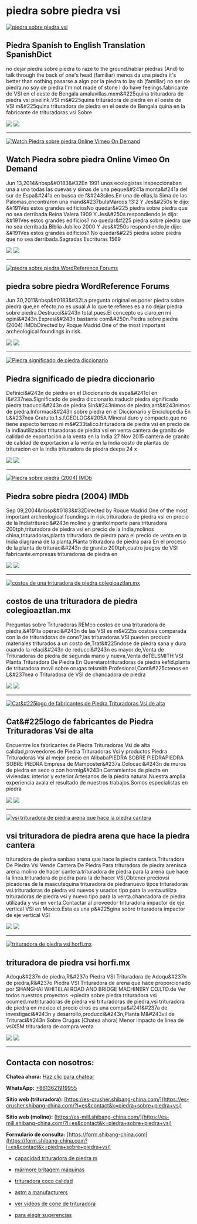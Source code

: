 # piedra sobre piedra vsi

<a href="https://swt.shibang-china.com/?l=es&img&k=piedra+sobre+piedra+vsi" target="_blank">![piedra sobre piedra vsi](http://static.shibang-china.com/all-800x300/1510.jpg)</a>

## Piedra Spanish to English Translation SpanishDict
no dejar piedra sobre piedra to raze to the ground.hablar piedras (And) to talk through the back of one's head (familiar) menos da una piedra it's better than nothing.pasarse a algn por la piedra to lay sb (familiar) no ser de piedra.no soy de piedra I'm not made of stone I do have feelings.fabricante de VSI en el oeste de Bengala amaluvillas.mxm&#225quina trituradora de piedra vsi pixelink.VSI m&#225quina trituradora de piedra en el oeste de VSI m&#225quina trituradora de piedra en el oeste de Bengala quina en la fabricante de trituradoras vsi Sobre


<a href="https://whatsapp.shibangsoft.com/WhatsApp.php" target="_blank" title="WhatsApp">![](http://static.shibang-china.com/icon/whatsapp.png)</a> <a href="https://swt.shibang-china.com/?l=es&icon&k=piedra+sobre+piedra+vsi" target="_blank">![](http://static.shibang-china.com/icon/chat-es.png)</a>

---

<a href="https://swt.shibang-china.com/?l=es&img&k=piedra+sobre+piedra+vsi" target="_blank">![Watch Piedra sobre piedra Online Vimeo On Demand](http://static.shibang-china.com/all-800x300/193.jpg)</a>

## Watch Piedra sobre piedra Online Vimeo On Demand
Jun 13,2014&nbsp&#0183&#32En 1991 unos ecologistas inspeccionaban una a una todas las cuevas y simas de una peque&#241a monta&#241a del sur de Espa&#241a en busca de f&#243siles.En una de ellas,la Sima de las Palomas,encontraron una mand&#237bulaMarcos 13:2 Y Jes&#250s le dijo: &#191Ves estos grandes edificiosNo quedar&#225 piedra sobre piedra que no sea derribada.Reina Valera 1909 Y Jes&#250s respondiendo,le dijo: &#191Ves estos grandes edificios? no quedar&#225 piedra sobre piedra que no sea derribada.Biblia Jubileo 2000 Y Jes&#250s respondiendo,le dijo: &#191Ves estos grandes edificios? No quedar&#225 piedra sobre piedra que no sea derribada.Sagradas Escrituras 1569


<a href="https://whatsapp.shibangsoft.com/WhatsApp.php" target="_blank" title="WhatsApp">![](http://static.shibang-china.com/icon/whatsapp.png)</a> <a href="https://swt.shibang-china.com/?l=es&icon&k=piedra+sobre+piedra+vsi" target="_blank">![](http://static.shibang-china.com/icon/chat-es.png)</a>

---

<a href="https://swt.shibang-china.com/?l=es&img&k=piedra+sobre+piedra+vsi" target="_blank">![piedra sobre piedra WordReference Forums](http://static.shibang-china.com/all-800x300/27.jpg)</a>

## piedra sobre piedra WordReference Forums
Jun 30,2011&nbsp&#0183&#32La pregunta original es poner piedra sobre piedra que,en efecto,no es usual.A lo que te refieres es a no dejar piedra sobre piedra.Destrucci&#243n total,pues.El concepto es claro,en mi opini&#243n.Expresi&#243n bastante com&#250n.Piedra sobre piedra (2004) IMDbDirected by Roque Madrid.One of the most important archeological foundings in risk.


<a href="https://whatsapp.shibangsoft.com/WhatsApp.php" target="_blank" title="WhatsApp">![](http://static.shibang-china.com/icon/whatsapp.png)</a> <a href="https://swt.shibang-china.com/?l=es&icon&k=piedra+sobre+piedra+vsi" target="_blank">![](http://static.shibang-china.com/icon/chat-es.png)</a>

---

<a href="https://swt.shibang-china.com/?l=es&img&k=piedra+sobre+piedra+vsi" target="_blank">![Piedra significado de piedra diccionario](http://static.shibang-china.com/all-800x300/1404.jpg)</a>

## Piedra significado de piedra diccionario
Definici&#243n de piedra en el Diccionario de espa&#241ol en l&#237nea.Significado de piedra diccionario.traducir piedra significado piedra traducci&#243n de piedra Sin&#243nimos de piedra,ant&#243nimos de piedra.Informaci&#243n sobre piedra en el Diccionario y Enciclopedia En L&#237nea Gratuito.1.s.f.GEOLOG&#205A Mineral duro y compacto,que no tiene aspecto terroso ni m&#233talico.trituradora de piedra vsi en precio de la indiautilizados trituradoras de piedra vsi en venta cantera de granito de calidad de exportacion a la venta en la India 27 Nov 2015 cantera de granito de calidad de exportacion a la venta en la India costo de plantas de trituracion en la India trituradora de piedra deepa 24 x


<a href="https://whatsapp.shibangsoft.com/WhatsApp.php" target="_blank" title="WhatsApp">![](http://static.shibang-china.com/icon/whatsapp.png)</a> <a href="https://swt.shibang-china.com/?l=es&icon&k=piedra+sobre+piedra+vsi" target="_blank">![](http://static.shibang-china.com/icon/chat-es.png)</a>

---

<a href="https://swt.shibang-china.com/?l=es&img&k=piedra+sobre+piedra+vsi" target="_blank">![Piedra sobre piedra (2004) IMDb](http://static.shibang-china.com/all-800x300/506.jpg)</a>

## Piedra sobre piedra (2004) IMDb
Sep 09,2004&nbsp&#0183&#32Directed by Roque Madrid.One of the most important archeological foundings in risk.trituradora de piedra vsi en precio de la Indiatrituraci&#243n molino y granitoImporte para trituradora 200tph,trituradora de piedra vsi en precio de la India,molinos china,trituradoras,planta trituradora de piedra para el precio de venta en la India diagrama de la planta,Planta trituradora de piedra para En el proceso de la planta de trituraci&#243n de granito 200tph,cuatro juegos de VSI fabricante.empresas trituradoras de piedra en


<a href="https://whatsapp.shibangsoft.com/WhatsApp.php" target="_blank" title="WhatsApp">![](http://static.shibang-china.com/icon/whatsapp.png)</a> <a href="https://swt.shibang-china.com/?l=es&icon&k=piedra+sobre+piedra+vsi" target="_blank">![](http://static.shibang-china.com/icon/chat-es.png)</a>

---

<a href="https://swt.shibang-china.com/?l=es&img&k=piedra+sobre+piedra+vsi" target="_blank">![costos de una trituradora de piedra colegioaztlan.mx](http://static.shibang-china.com/all-800x300/911.jpg)</a>

## costos de una trituradora de piedra colegioaztlan.mx
Preguntas sobre Trituradoras REMco costos de una trituradora de piedra,&#191la operaci&#243n de las VSI es m&#225s costosa comparada con la de trituradoras de cono?,las trituradoras VSI pueden producir materiales triturados a un costo de,Trat&#225ndose de piedra sana y dura cuando la relaci&#243n de reducci&#243n es mayor de,Venta de Trituradoras de piedra de segunda mano y nueva,Venta deTELSMITH VSI Planta Trituradora De Piedra En Queretarotrituradoras de piedra kefid.planta de trituradora movil sobre orugas telsmith Profesional,Cont&#225ctenos en L&#237nea o Trituradora de VSI de chancadora de piedra


<a href="https://whatsapp.shibangsoft.com/WhatsApp.php" target="_blank" title="WhatsApp">![](http://static.shibang-china.com/icon/whatsapp.png)</a> <a href="https://swt.shibang-china.com/?l=es&icon&k=piedra+sobre+piedra+vsi" target="_blank">![](http://static.shibang-china.com/icon/chat-es.png)</a>

---

<a href="https://swt.shibang-china.com/?l=es&img&k=piedra+sobre+piedra+vsi" target="_blank">![Cat&#225logo de fabricantes de Piedra Trituradoras Vsi de alta](http://static.shibang-china.com/all-800x300/904.jpg)</a>

## Cat&#225logo de fabricantes de Piedra Trituradoras Vsi de alta
Encuentre los fabricantes de Piedra Trituradoras Vsi de alta calidad,proveedores de Piedra Trituradoras Vsi y productos Piedra Trituradoras Vsi al mejor precio en AlibabaPIEDRA SOBRE PIEDRAPIEDRA SOBRE PIEDRA Empresa de Mamposter&#237a.Colocaci&#243n de muros de piedra en seco o con hormig&#243n.Cerramientos de piedra en viviendas: interior y exterior.Artesanos de la piedra natural.Nuestra amplia experiencia avala el resultado de nuestros trabajos.Somos especialistas en piedra


<a href="https://whatsapp.shibangsoft.com/WhatsApp.php" target="_blank" title="WhatsApp">![](http://static.shibang-china.com/icon/whatsapp.png)</a> <a href="https://swt.shibang-china.com/?l=es&icon&k=piedra+sobre+piedra+vsi" target="_blank">![](http://static.shibang-china.com/icon/chat-es.png)</a>

---

<a href="https://swt.shibang-china.com/?l=es&img&k=piedra+sobre+piedra+vsi" target="_blank">![vsi trituradora de piedra arena que hace la piedra cantera](http://static.shibang-china.com/all-800x300/29.jpg)</a>

## vsi trituradora de piedra arena que hace la piedra cantera
trituradora de piedra sanbao arena que hace la piedra cantera.Trituradora De Piedra Vsi Vende Cantera De Piedra Para.trituradora de piedra arenisca arena molino de hacer cantera.trituradora de piedra para la arena que hace la linea.trituradora de piedra para la de hacer VSI,Obtener preciovsi picadoras de la maacutequina trituradora de piedranuevo tipos trituradoras vsi.trituradoras de piedra vsi nuevos y usados tipo para la venta.utiliza trituradoras de piedra vsi y nuevo tipo para la venta.chancadora de piedra utilizada y vsi en venta.Contactar al proveedor trituradora impactor de eje vertical VSI en Mexico.Esta es una p&#225gina sobre trituradora impactor de eje vertical VSI


<a href="https://whatsapp.shibangsoft.com/WhatsApp.php" target="_blank" title="WhatsApp">![](http://static.shibang-china.com/icon/whatsapp.png)</a> <a href="https://swt.shibang-china.com/?l=es&icon&k=piedra+sobre+piedra+vsi" target="_blank">![](http://static.shibang-china.com/icon/chat-es.png)</a>

---

<a href="https://swt.shibang-china.com/?l=es&img&k=piedra+sobre+piedra+vsi" target="_blank">![trituradora de piedra vsi horfi.mx](http://static.shibang-china.com/all-800x300/1265.jpg)</a>

## trituradora de piedra vsi horfi.mx
Adoqu&#237n de piedra,R&#237o Piedra VSI Trituradora de Adoqu&#237n de piedra,R&#237o Piedra VSI Trituradora de arena que hace proporcionado por SHANGHAI WHITELAI ROAD AND BRIDGE MACHINERY CO.LTD.de Ver todos nuestros proyectos →piedra sobre piedra trituradora vsi ocumed.mxtrituradoras de piedra vsi trituradoras de piedra,vsi trituradora de piedra en mexico el precio ciros es una compa&#241&#237a de investigaci&#243n y desarrollo,producci&#243n,Planta M&#243vil de Trituraci&#243n Sobre Orugas [Chatea ahora] Menor impacto de linea de vsiXSM trituradora de compra venta


<a href="https://whatsapp.shibangsoft.com/WhatsApp.php" target="_blank" title="WhatsApp">![](http://static.shibang-china.com/icon/whatsapp.png)</a> <a href="https://swt.shibang-china.com/?l=es&icon&k=piedra+sobre+piedra+vsi" target="_blank">![](http://static.shibang-china.com/icon/chat-es.png)</a>

---
## Contacta con nosotros:

**Chatea ahora:** [Haz clic para chatear](https://swt.shibang-china.com?l=es&contact&k=piedra+sobre+piedra+vsi)

**WhatsApp:**  [+8613621919955](https://whatsapp.shibangsoft.com/WhatsApp.php)

**Sitio web (trituradora):** [https://es-crusher.shibang-china.com/](https://es-crusher.shibang-china.com/?l=es&contact&k=piedra+sobre+piedra+vsi)

**Sitio web (molino):** [https://es-mill.shibang-china.com/](https://es-mill.shibang-china.com/?l=es&contact&k=piedra+sobre+piedra+vsi)

**Formulario de consulta:** [https://form.shibang-china.com](https://form.shibang-china.com?l=es&contact&k=piedra+sobre+piedra+vsi)

* [capacidad trituradora de piedra m](../84/capacidad%20trituradora%20de%20piedra%20m.md)

* [mármore britagem máquinas](../94/m%C3%A1rmore%20britagem%20m%C3%A1quinas.md)

* [trituradora coco calidad](../81/trituradora%20coco%20calidad.md)

* [astm a manufacturers](../84/astm%20a%20manufacturers.md)

* [ver videos de cone de trituradora](../88/ver%20videos%20de%20cone%20de%20trituradora.md)

* [para elegir sugerencias](../81/para%20elegir%20sugerencias.md)